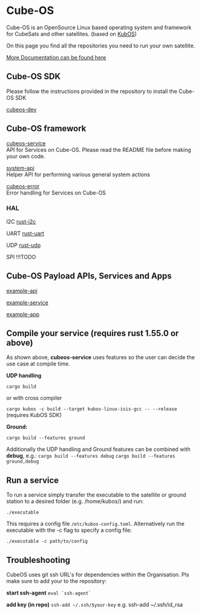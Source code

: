 <!--

## Hi there 👋

**Here are some ideas to get you started:**

🙋‍♀️ A short introduction - what is your organization all about?
🌈 Contribution guidelines - how can the community get involved?
👩‍💻 Useful resources - where can the community find your docs? Is there anything else the community should know?
🍿 Fun facts - what does your team eat for breakfast?
🧙 Remember, you can do mighty things with the power of [Markdown](https://docs.github.com/github/writing-on-github/getting-started-with-writing-and-formatting-on-github/basic-writing-and-formatting-syntax)
-->

# Cube-OS

Cube-OS is an OpenSource Linux based operating system and framework for CubeSats and other satellites. (based on [KubOS](https://github.com/kubos))

On this page you find all the repositories you need to run your own satellite.

[More Documentation can be found here](https://github.com/Cube-OS)

## Cube-OS SDK
Please follow the instructions provided in the repository to install the Cube-OS SDK

[cubeos-dev](https://github.com/Cube-OS/cubeos-dev)
<!-- *insert missing links*
 -->
## Cube-OS framework
[cubeos-service](https://github.com/Cube-OS/cubeos-service)  
API for Services on Cube-OS. Please read the README file before making your own code.  
  
[system-api](https://github.com/Cube-OS/system-api)  
Helper API for performing various general system actions

[cubeos-error](https://github.com/Cube-OS/cubeos-error)  
Error handling for Services on Cube-OS 

### HAL
I2C
[rust-i2c](https://github.com/Cube-OS/rust-i2c) 

UART
[rust-uart](https://github.com/Cube-OS/rust-uart) 

UDP
[rust-udp](https://github.com/Cube-OS/rust-udp) 

SPI
!!!TODO

<!-- *insert missing links*
 -->
## Cube-OS Payload APIs, Services and Apps
[example-api](https://github.com/Cube-OS/example-api)

[example-service](https://github.com/Cube-OS/example-service)

[example-app](https://github.com/Cube-OS/example-app)
<!-- *insert missing links* -->

## Compile your service (requires rust 1.55.0 or above)
As shown above, **cubeos-service** uses features so the user can decide the use case at compile time.

**UDP handling**

`cargo build`

or with cross compiler

`cargo kubos -c build --target kubos-linux-isis-gcc -- --release` (requires KubOS SDK)


**Ground:**

`cargo build --features ground`

Additionally the UDP handling and Ground features can be combined with **debug**, e.g.:
`cargo build --features debug`
`cargo build --features ground,debug`

## Run a service
To run a service simply transfer the executable to the satellite or ground station to a desired folder (e.g. /home/kubos/) and run:

`./executable`

This requires a config file `/etc/kubos-config.toml`. Alternatively run the executable with the -c flag to specify a config file:

`./executable -c path/to/config`

## Troubleshooting
CubeOS uses git ssh URL's for dependencies within the Organisation. Pls make sure to add your to the repository:

**start ssh-agent**
```` eval `ssh-agent` ````

**add key (in repo)**
`ssh-add ~/.ssh/$your-key`
e.g. ssh-add ~/.ssh/id_rsa

